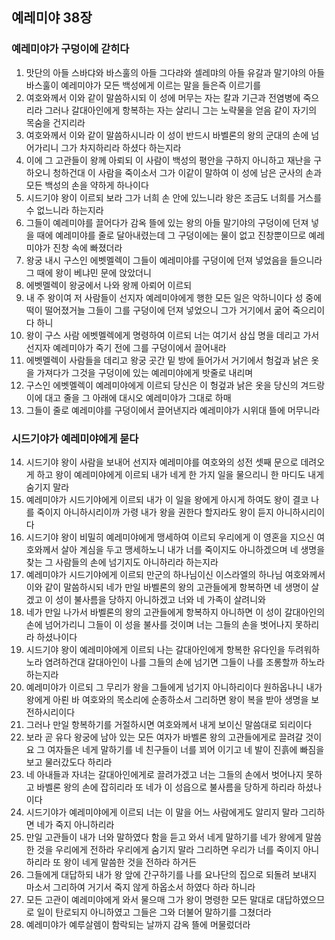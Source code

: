 ## 예레미야 38장

### 예레미야가 구덩이에 갇히다
1. 맛단의 아들 스바댜와 바스훌의 아들 그다랴와 셀레먀의 아들 유갈과 말기야의 아들 바스훌이 예레미야가 모든 백성에게 이르는 말을 들은즉 이르기를
2. 여호와께서 이와 같이 말씀하시되 이 성에 머무는 자는 칼과 기근과 전염병에 죽으리라 그러나 갈대아인에게 항복하는 자는 살리니 그는 노략물을 얻음 같이 자기의 목숨을 건지리라
3. 여호와께서 이와 같이 말씀하시니라 이 성이 반드시 바벨론의 왕의 군대의 손에 넘어가리니 그가 차지하리라 하셨다 하는지라
4. 이에 그 고관들이 왕께 아뢰되 이 사람이 백성의 평안을 구하지 아니하고 재난을 구하오니 청하건대 이 사람을 죽이소서 그가 이같이 말하여 이 성에 남은 군사의 손과 모든 백성의 손을 약하게 하나이다
5. 시드기야 왕이 이르되 보라 그가 너희 손 안에 있느니라 왕은 조금도 너희를 거스를 수 없느니라 하는지라
6. 그들이 예레미야를 끌어다가 감옥 뜰에 있는 왕의 아들 말기야의 구덩이에 던져 넣을 때에 예레미야를 줄로 달아내렸는데 그 구덩이에는 물이 없고 진창뿐이므로 예레미야가 진창 속에 빠졌더라
7. 왕궁 내시 구스인 에벳멜렉이 그들이 예레미야를 구덩이에 던져 넣었음을 들으니라 그 때에 왕이 베냐민 문에 앉았더니
8. 에벳멜렉이 왕궁에서 나와 왕께 아뢰어 이르되
9. 내 주 왕이여 저 사람들이 선지자 예레미야에게 행한 모든 일은 악하니이다 성 중에 떡이 떨어졌거늘 그들이 그를 구덩이에 던져 넣었으니 그가 거기에서 굶어 죽으리이다 하니
10. 왕이 구스 사람 에벳멜렉에게 명령하여 이르되 너는 여기서 삼십 명을 데리고 가서 선지자 예레미야가 죽기 전에 그를 구덩이에서 끌어내라
11. 에벳멜렉이 사람들을 데리고 왕궁 곳간 밑 방에 들어가서 거기에서 헝겊과 낡은 옷을 가져다가 그것을 구덩이에 있는 예레미야에게 밧줄로 내리며
12. 구스인 에벳멜렉이 예레미야에게 이르되 당신은 이 헝겊과 낡은 옷을 당신의 겨드랑이에 대고 줄을 그 아래에 대시오 예레미야가 그대로 하매
13. 그들이 줄로 예레미야를 구덩이에서 끌어낸지라 예레미야가 시위대 뜰에 머무니라 
### 시드기야가 예레미야에게 묻다
14. 시드기야 왕이 사람을 보내어 선지자 예레미야를 여호와의 성전 셋째 문으로 데려오게 하고 왕이 예레미야에게 이르되 내가 네게 한 가지 일을 물으리니 한 마디도 내게 숨기지 말라
15. 예레미야가 시드기야에게 이르되 내가 이 일을 왕에게 아시게 하여도 왕이 결코 나를 죽이지 아니하시리이까 가령 내가 왕을 권한다 할지라도 왕이 듣지 아니하시리이다
16. 시드기야 왕이 비밀히 예레미야에게 맹세하여 이르되 우리에게 이 영혼을 지으신 여호와께서 살아 계심을 두고 맹세하노니 내가 너를 죽이지도 아니하겠으며 네 생명을 찾는 그 사람들의 손에 넘기지도 아니하리라 하는지라
17. 예레미야가 시드기야에게 이르되 만군의 하나님이신 이스라엘의 하나님 여호와께서 이와 같이 말씀하시되 네가 만일 바벨론의 왕의 고관들에게 항복하면 네 생명이 살겠고 이 성이 불사름을 당하지 아니하겠고 너와 네 가족이 살려니와
18. 네가 만일 나가서 바벨론의 왕의 고관들에게 항복하지 아니하면 이 성이 갈대아인의 손에 넘어가리니 그들이 이 성을 불사를 것이며 너는 그들의 손을 벗어나지 못하리라 하셨나이다
19. 시드기야 왕이 예레미야에게 이르되 나는 갈대아인에게 항복한 유다인을 두려워하노라 염려하건대 갈대아인이 나를 그들의 손에 넘기면 그들이 나를 조롱할까 하노라 하는지라
20. 예레미야가 이르되 그 무리가 왕을 그들에게 넘기지 아니하리이다 원하옵나니 내가 왕에게 아뢴 바 여호와의 목소리에 순종하소서 그리하면 왕이 복을 받아 생명을 보전하시리이다
21. 그러나 만일 항복하기를 거절하시면 여호와께서 내게 보이신 말씀대로 되리이다
22. 보라 곧 유다 왕궁에 남아 있는 모든 여자가 바벨론 왕의 고관들에게로 끌려갈 것이요 그 여자들은 네게 말하기를 네 친구들이 너를 꾀어 이기고 네 발이 진흙에 빠짐을 보고 물러갔도다 하리라
23. 네 아내들과 자녀는 갈대아인에게로 끌려가겠고 너는 그들의 손에서 벗어나지 못하고 바벨론 왕의 손에 잡히리라 또 네가 이 성읍으로 불사름을 당하게 하리라 하셨나이다
24. 시드기야가 예레미야에게 이르되 너는 이 말을 어느 사람에게도 알리지 말라 그리하면 네가 죽지 아니하리라
25. 만일 고관들이 내가 너와 말하였다 함을 듣고 와서 네게 말하기를 네가 왕에게 말씀한 것을 우리에게 전하라 우리에게 숨기지 말라 그리하면 우리가 너를 죽이지 아니하리라 또 왕이 네게 말씀한 것을 전하라 하거든
26. 그들에게 대답하되 내가 왕 앞에 간구하기를 나를 요나단의 집으로 되돌려 보내지 마소서 그리하여 거기서 죽지 않게 하옵소서 하였다 하라 하니라
27. 모든 고관이 예레미야에게 와서 물으매 그가 왕이 명령한 모든 말대로 대답하였으므로 일이 탄로되지 아니하였고 그들은 그와 더불어 말하기를 그쳤더라
28. 예레미야가 예루살렘이 함락되는 날까지 감옥 뜰에 머물렀더라